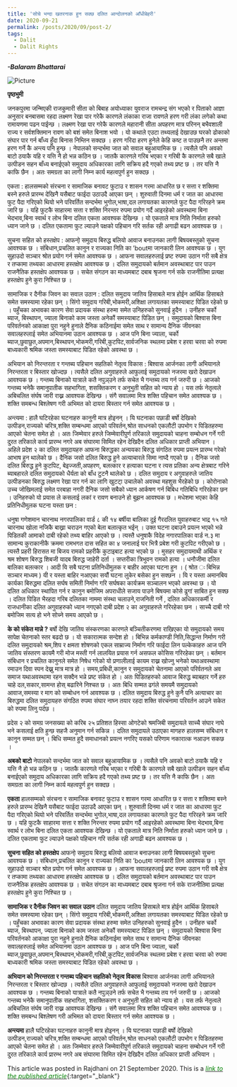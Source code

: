 ```yaml
---
title: 'सोचे भन्दा खतरनाक हुन सक्छ दलित आन्दोलनको आँधीबेहरी'
date: 2020-09-21
permalink: /posts/2020/09/post-2/
tags:
  - Dalit
  - Dalit Rights
---
```

**_-Balaram Bhattarai_**

![Picture](https://github.com/brbhattarai/portfolio/blob/main/images/postImage/2020_09_first.JPG?raw=true)

**पृष्ठभुमी**

जनकपुरमा जन्मिएकी राजकुमारी सीता को बिबाह अयोध्याका युवराज रामचन्द्र संग भएको र पिताको आज्ञा अनुसार बनबासमा रहदा लक्ष्मण रेखा पार गरेकै कारणले लंकाका राजा रावणले हरण गरी लंका लगेको कथा रामायणमा पढन पाईन्छ । लक्ष्मण रेखा पार गरेकै कारणले महारानी सीता अपहरण मात्र परिनन् बभैवशाली राज्य र सर्वशक्तिमान रावण को बशं समेत बिनाश भयो । यो कथाले एउटा तथ्यलाई देखाउछ घरको ढोकाको संघार पार गर्न बाँध्य हुँदा बिनास निम्तिन सक्दछ । हरण गरिदा हरण हुनेले केहि कष्ट त पाउछनै तर अन्तमा हरण गर्ने कै अन्त्य पनि हुन्छ ।
नेपालको सन्दर्भमा जात को सवाल बहुआयामिक छ । त्यसैले पनि अवको बाटो ठयाकै यहि र यत्ति नै हो भन्न कठिन छ । जातकै कारणले गरिब भएका र गरिबी कै कारणले सबै खाले उत्पीडन सहन बाँध्य बनाईएको समुदाय अधिकारका लागि सक्रिय हदै गएको तथ्य प्रष्ट छ । तर यत्ति नै काफि छैन । अतः समग्रता का लागी निम्न कार्य महत्वपुर्ण हुन सक्दछ ।

एकता : हालसम्मको संरचना र सामाजिक बनावट फुटाउ र शासन गरमा आधारित छ र सत्ता र शक्तिमा बस्ने हरुले प्रारम्भ देखिनै यसैबाट फाईदा उठाउदै आएका छन् । शुरुवाती दिनमा धर्म र जात का आधारमा फुट पैदा गरिएको थियो भने परिवर्तित सन्दर्भमा भुगोल,भाषा,दल लगायतका कारणले फुट पैदा गरिरहने क्रम जारि छ । यहि फुटकै साहारमा सत्ता र शक्ति निरन्तर रुपमा प्रयोग गर्दै आइरहेको अवस्थामा बिना भेदभाव,बिना स्वार्थ र लोभ बिना दलित एकता आवश्यक देखिन्छ । यो एकताले मात्र निति निर्माता हरुको ध्यान जाने छ । दलित एकतामा फुट ल्याउने पक्षको पहिचान गरि सर्तक रही अगाढी बढन आवश्यक छ ।

सुचना सहित को हस्तक्षेप : आफनो् समुदाय बिरुद्ध बलियो आवाज बनाउनका लागी बिषयबस्तुको सुचना आवश्यक छ । संबिधान,प्रचलित कानुन र राज्यका निति का ’boutमा जानकारी लिन आवश्यक छ । युग सुहाउदो सञ्चार श्रोत प्रयोग गर्न समेत आवश्यक छ । आफना सवालहरुलाई प्रष्ट रुपमा उठान गरी सबै क्षेत्र र तप्कामा तथ्यका आधारमा हस्तक्षेप आवश्यक छ । दलित समुदायको बर्तमान अवस्थाबाट पार पाउन राजनैतिक हस्तक्षेप आवश्यक छ । सचेत संगठन का माध्यमबाट दबाब श्रृजना गर्न सके राजनीतिमा प्रत्यक्ष हस्तक्षेप हुने कुरा निश्चित छ ।

सामाजिक र दैनीक जिवन का सवाल उठान : दलित समुदाय जातिय हिसाबले मात्र होईन आर्थिक हिसाबले समेत समस्यामा रहेका छन् । सिंगो समुदाय गरिबी,भोकमरी,अशिक्षा लगायतका समस्याबाट पिडित रहेको छ । पहुँचका अभावका कारण सेवा प्रदायक संस्था हरुमा समेत उनिहरुको सुनवाई हुदैन । उनीहरु चर्को ब्याज, बिस्थापन, ज्याला बिनाको काम जस्ता अनेकौं समस्याबाट पिडित छन् । समुदायको बिश्वास बिना परिवर्तनको आकाक्षा पुरा नहुने हुनाले दैनिक कठिनाईमा समेत साथ र सामान्य दैनिक जीवनका सवालहरुलाई समेत अभियानमा उठान आवश्यक छ । आज पनि बिना ज्याला, चर्को ब्याज,छुवाछुत,अपमान,बिस्थापन,भोकमरी,गरिबी,कुटपिट,सार्वजनिक स्थलमा प्रबेश र हरवा चरवा को रुपमा बाध्यकारी श्रमिक जस्ता समस्याबाट पिडित रहेको अवस्था छ ।

अभियान को निरन्तरता र गन्तब्य पहिचान सहतिको नेतृत्व विकास : बिश्वास आर्जनका लागी अभियानले निरन्तरता र बिस्तार खोज्दछ । त्यसैले दलित अगुवाहरुले आफुलाई समुदायको नजरमा खरो देखाउन आवश्यक छ । गन्तब्य बिनाको यात्राले कतै नपुञ्उने तर्फ सचेत भै गन्तब्य तय गर्न जरुरी छ । आजको गन्तब्य भनेकै समानुपातीक सहभागिता, शसक्तिकरण र अनुभुती सहित को न्याय हो । यस तर्फ नेतृत्वले अबिचलित संर्घष जारी राख्न आवश्यक देखिन्छ । संगै सवालमा मित्र शक्ति पहिचान समेत आवश्यक छ । शक्ति समबन्ध बिश्लेषण गरी अभिमत को दायरा बिस्तार गर्न समेत आवश्यक छ ।

अन्त्यमा : हालै घटिरहेका घटनाहरु कानुनी मात्र होइनन् । यि घटनाका पछाडी बर्षो देखिको उत्पीडन,राज्यको चरित्र,शक्ति सम्बन्धमा आएको परिवर्तन,श्रोत साधनको एकलौटी उपभोग र पिडितहरुमा आएको चेतना समेत हो । अतः जिम्मेवार हरुले जिम्मेवारीपुर्ण तरिकाले समुदायको चाहना सम्बोधन गर्ने गरी दु्रत तरिकाले कार्य प्रारम्भ नगरे अब संघारमा सिमित रहेन देखिदैन दलित अधिकार प्राप्ती अभियान ।
अहिले प्रदेश २ का दलित समुदायहरु आफना बिरुद्धका अन्ययका बिरुद्ध संगठित रुपमा प्रयत्न प्रारम्भ गरेको आभाष हुन थालेको छ । दैनिक जसो दलित बिरुद्ध हुने अत्याचारले सिमा नाघ्दै गएको छ । दैनिक जसो दलित बिरुद्ध हुने कुटपिट, बेइज्जती,अपहरण, बलत्कार र हत्याका घटना र त्यस प्रतिका अन्य क्षेत्रबाट गरिने ब्याबहारले दलित समुदायको धैर्यता को बाँध टुटनै थालेको छ । दलित समुदाय र अगुवाहरुले जातिय उत्पीडनका बिरुद्ध लक्ष्मण रेखा पार गर्न का लागि खुटटा् उचालेको अवस्था महशुस भैरहेको छ । कोरोनाको उच्च जोखिमलाई समेत परबाहा नगरी दैनिक जसो सबैको ध्यान आर्कषण गर्न बिबिध गतिबिधि गरिरहेका छन । उनिहरुको यो प्रयास ले कसलाई लकां र रावण बनाउने हो बुझन आवश्यक छ । मधेशमा भएका केहि प्रतिनिधीमुलक घटना यस्ता छन :

धनुषा गणेशमान चारनाथ नगरपालिका वार्ड ८ की १४ बर्षीया बालिका दुई गैरदलित युवाहरुबाट भाद्र १५ गते चारनाथ खोला नजिकै बाख्रा चराउन गएको बेला बलात्कृत भईन् । उक्त घटना दबाउने प्रयत्न भएको भन्ने पिडितकी आमाको दाबी रहेको तथ्य बाहिर आएको छ । त्यस्तै धनुषाकै विदेह नगारपालिका वार्ड न.३ मा सामान्य कुराकानीकै क्रममा रामभगत दास सहित का ४ जनालाई घर भित्रै प्रबेश गरी कुटपिट गरीएको छ । त्यस्तै प्रहरी हिरासत मा बिजय रामको प्रहरीकै कुटाइबाट हत्या भएको छ । मुसहर समुदायमाथी अर्थिक र श्रम शोषण बिरुद्ध शिबजी यादब बिरुद्ध जाहेरी दर्ता । सप्तरीका त्रिभुवन रामको हत्या । धनौजीमा दलित बालिका बलत्कार । आदी यि सबै घटना प्रतिनिधीमुलक र बाहीर आएका घटना हुन । ( श्रोत ः बिभिन्न सञ्चार माध्यम ) यी र यस्ता बाहिर नआएका सयौं घटना लुकेर बसेका हुन सक्छन । यि र यस्ता अमानबिय कार्यका बिरुद्धमा दलित सर्घष समिती निर्माण गरि सर्घषका कार्यक्रम सञ्चालन भएको अवस्था छ । यो दलित अधिकार स्थापित गर्न र कानुन बमोजिम अपराधीले सजाय पाउने बिषयमा कोसे ढुगां साबित हुन सक्छ । दलित पिडित भैरहदा गरिब दलितका नाममा संस्था चलाउने,राजनिती गर्ने , दलित अधिकारकर्मी र राजधानीका दलित अगुवाहरुको ध्यान नगएको दाबी प्रदेश २ का अगुवाहरुले गरिरहेका छन । साच्चै दाबी गरे बमोजिम सत्य हो भने सोच्ने समय आएको छ ।

**के को संकेत मान्ने ?**
बर्षो देखि जातिय संस्करणका कारणले बञ्चितीकरणमा राखिएका यो समुदायको समय सापेक्ष चेतनाको स्तर बढदो छ । यो सकारात्मक सन्देश हो । बिभिन्न कर्मकाण्डी निति,सिद्धान्त निर्माण गरी दलित समुदायको श्रम,शिप र क्षमता शोषणको एकल साम्राज्य निर्माण गरि फाईदा लिन पल्केकाहरु आज पनि जातिय संस्तरण कायमै गरी मोज मस्ती गर्न लालयित प्रयास गर्न असफल कोसिस गरिरहेका छन् । बर्तमान संबिधान र प्रचलित कानुनले समेत निषेध गरेको यो प्रणालीलाई कायम राख्न खोज्नु भनेको यथाअवस्थामा रमाउन दिवा स्पन देख्नु मात्र मात्र हो । समय,प्रबिधी,कानुन र समुदायको चेतनामा आएको परिर्वतनले अव समाज यथाअवस्थामा रहन सक्दैन भन्ने प्रष्ट संकेत हो । अतः पिडितहरुको आवाज बिरुद्ध ब्याबहार गर्ने हरु चाहे दल,सकार,सामन्त होस् बढारिने निश्चत छ । अतः बिधि सम्मत ढगंले समयमै समुदायको आवाज,समस्या र माग को सम्बोधन गर्न आवश्यक छ । दलित समुदाय बिरुद्ध हुने कुनै पनि अत्याचार का बिरुद्धमा दलित समुदायहरु संगठित रुपमा संघार नाघ्न तयार रहदा शक्ति संरचनामा परिवर्तन आउने सकेत को रुपमा लिनु पर्दछ ।

प्रदेस २ को समग्र जनसख्या को करिब २५ प्रतिशत हिस्सा ओगटेको श्रमजिबी समुदायले साच्चै संघार नाघे भने कसलाई क्षति हुन्छ सहजै अनुमान गर्न सकिन्न । दलित समुदायले उठाएका मागहरु हालसम्म संबिधान र कानुन सम्मत छन् । बिधि सम्मत हुदै समाधानको प्रयत्न नगरिए यसको परिणाम नकारात्क नआउन सकछ ।

**अबको बाटो**
नेपालको सन्दर्भमा जात को सवाल बहुआयामिक छ । त्यसैले पनि अवको बाटो ठयाकै यहि र यत्ति नै हो भन्न कठिन छ । जातकै कारणले गरिब भएका र गरिबी कै कारणले सबै खाले उत्पीडन सहन बाँध्य बनाईएको समुदाय अधिकारका लागि सक्रिय हदै गएको तथ्य प्रष्ट छ । तर यत्ति नै काफि छैन । अतः समग्रता का लागी निम्न कार्य महत्वपुर्ण हुन सक्दछ ।

**एकता**
हालसम्मको संरचना र सामाजिक बनावट फुटाउ र शासन गरमा आधारित छ र सत्ता र शक्तिमा बस्ने हरुले प्रारम्भ देखिनै यसैबाट फाईदा उठाउदै आएका छन् । शुरुवाती दिनमा धर्म र जात का आधारमा फुट पैदा गरिएको थियो भने परिवर्तित सन्दर्भमा भुगोल,भाषा,दल लगायतका कारणले फुट पैदा गरिरहने क्रम जारि छ । यहि फुटकै साहारमा सत्ता र शक्ति निरन्तर रुपमा प्रयोग गर्दै आइरहेको अवस्थामा बिना भेदभाव,बिना स्वार्थ र लोभ बिना दलित एकता आवश्यक देखिन्छ । यो एकताले मात्र निति निर्माता हरुको ध्यान जाने छ । दलित एकतामा फुट ल्याउने पक्षको पहिचान गरि सर्तक रही अगाढी बढन आवश्यक छ ।

**सुचना सहित को हस्तक्षेप**
आफनो् समुदाय बिरुद्ध बलियो आवाज बनाउनका लागी बिषयबस्तुको सुचना आवश्यक छ । संबिधान,प्रचलित कानुन र राज्यका निति का ’boutमा जानकारी लिन आवश्यक छ । युग सुहाउदो सञ्चार श्रोत प्रयोग गर्न समेत आवश्यक छ । आफना सवालहरुलाई प्रष्ट रुपमा उठान गरी सबै क्षेत्र र तप्कामा तथ्यका आधारमा हस्तक्षेप आवश्यक छ । दलित समुदायको बर्तमान अवस्थाबाट पार पाउन राजनैतिक हस्तक्षेप आवश्यक छ । सचेत संगठन का माध्यमबाट दबाब श्रृजना गर्न सके राजनीतिमा प्रत्यक्ष हस्तक्षेप हुने कुरा निश्चित छ ।

**सामाजिक र दैनीक जिवन का सवाल उठान**
दलित समुदाय जातिय हिसाबले मात्र होईन आर्थिक हिसाबले समेत समस्यामा रहेका छन् । सिंगो समुदाय गरिबी,भोकमरी,अशिक्षा लगायतका समस्याबाट पिडित रहेको छ । पहुँचका अभावका कारण सेवा प्रदायक संस्था हरुमा समेत उनिहरुको सुनवाई हुदैन । उनीहरु चर्को ब्याज, बिस्थापन, ज्याला बिनाको काम जस्ता अनेकौं समस्याबाट पिडित छन् । समुदायको बिश्वास बिना परिवर्तनको आकाक्षा पुरा नहुने हुनाले दैनिक कठिनाईमा समेत साथ र सामान्य दैनिक जीवनका सवालहरुलाई समेत अभियानमा उठान आवश्यक छ । आज पनि बिना ज्याला, चर्को ब्याज,छुवाछुत,अपमान,बिस्थापन,भोकमरी,गरिबी,कुटपिट,सार्वजनिक स्थलमा प्रबेश र हरवा चरवा को रुपमा बाध्यकारी श्रमिक जस्ता समस्याबाट पिडित रहेको अवस्था छ ।

**अभियान को निरन्तरता र गन्तब्य पहिचान सहतिको नेतृत्व विकास**
बिश्वास आर्जनका लागी अभियानले निरन्तरता र बिस्तार खोज्दछ । त्यसैले दलित अगुवाहरुले आफुलाई समुदायको नजरमा खरो देखाउन आवश्यक छ । गन्तब्य बिनाको यात्राले कतै नपुञ्उने तर्फ सचेत भै गन्तब्य तय गर्न जरुरी छ । आजको गन्तब्य भनेकै समानुपातीक सहभागिता, शसक्तिकरण र अनुभुती सहित को न्याय हो । यस तर्फ नेतृत्वले अबिचलित संर्घष जारी राख्न आवश्यक देखिन्छ । संगै सवालमा मित्र शक्ति पहिचान समेत आवश्यक छ । शक्ति समबन्ध बिश्लेषण गरी अभिमत को दायरा बिस्तार गर्न समेत आवश्यक छ ।

**अन्त्यमा**
हालै घटिरहेका घटनाहरु कानुनी मात्र होइनन् । यि घटनाका पछाडी बर्षो देखिको उत्पीडन,राज्यको चरित्र,शक्ति सम्बन्धमा आएको परिवर्तन,श्रोत साधनको एकलौटी उपभोग र पिडितहरुमा आएको चेतना समेत हो । अतः जिम्मेवार हरुले जिम्मेवारीपुर्ण तरिकाले समुदायको चाहना सम्बोधन गर्ने गरी दु्रत तरिकाले कार्य प्रारम्भ नगरे अब संघारमा सिमित रहेन देखिदैन दलित अधिकार प्राप्ती अभियान ।

This article was posted in Rajdhani on 21 September 2020. This is a [<span style="color:green">*link to the published article*</span>](https://rajdhanidaily.com/id/23848/){:target="_blank"}


